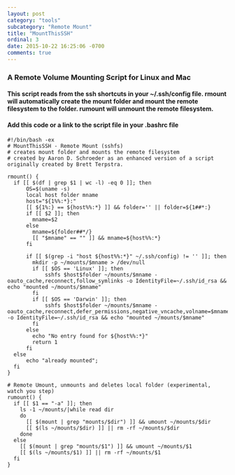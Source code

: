```yaml
---
layout: post
category: "tools"
subcategory: "Remote Mount"
title: "MountThisSSH"
ordinal: 3
date: 2015-10-22 16:25:06 -0700
comments: true
---
```


### A Remote Volume Mounting Script for Linux and Mac
#### This script reads from the ssh shortcuts in your ~/.ssh/config file. rmount will automatically create the mount folder and mount the remote filesystem to the folder. rumount will unmount the remote filesystem.
#### Add this code or a link to the script file in your .bashrc file

    #!/bin/bash -ex
    # MountThisSSH - Remote Mount (sshfs)
    # creates mount folder and mounts the remote filesystem
    # created by Aaron D. Schroeder as an enhanced version of a script originally created by Brett Terpstra.

    rmount() {
      if [[ $(df | grep $1 | wc -l) -eq 0 ]]; then
    	  OS=$(uname -s)
    	  local host folder mname
    	  host="${1%%:*}:"
    	  [[ ${1%:} == ${host%%:*} ]] && folder='' || folder=${1##*:}
    	  if [[ $2 ]]; then
    	    mname=$2
    	  else
    	    mname=${folder##*/}
    	    [[ "$mname" == "" ]] && mname=${host%%:*}
    	  fi

    	  if [[ $(grep -i "host ${host%%:*}" ~/.ssh/config) != '' ]]; then
    	    mkdir -p ~/mounts/$mname > /dev/null
    	    if [[ $OS == 'Linux' ]]; then
    	    	sshfs $host$folder ~/mounts/$mname -oauto_cache,reconnect,follow_symlinks -o IdentityFile=~/.ssh/id_rsa && echo "mounted ~/mounts/$mname"
    	    fi
    	    if [[ $OS == 'Darwin' ]]; then
    	    	sshfs $host$folder ~/mounts/$mname -oauto_cache,reconnect,defer_permissions,negative_vncache,volname=$mname,noappledouble,follow_symlinks -o IdentityFile=~/.ssh/id_rsa && echo "mounted ~/mounts/$mname"
    	    fi
    	  else
    	    echo "No entry found for ${host%%:*}"
    	    return 1
    	  fi
      else
      	  echo "already mounted";
      fi
    }

    # Remote Umount, unmounts and deletes local folder (experimental, watch you step)
    rumount() {
      if [[ $1 == "-a" ]]; then
        ls -1 ~/mounts/|while read dir
        do
          [[ $(mount | grep "mounts/$dir") ]] && umount ~/mounts/$dir
          [[ $(ls ~/mounts/$dir) ]] || rm -rf ~/mounts/$dir
        done
      else
        [[ $(mount | grep "mounts/$1") ]] && umount ~/mounts/$1
        [[ $(ls ~/mounts/$1) ]] || rm -rf ~/mounts/$1
      fi
    }
